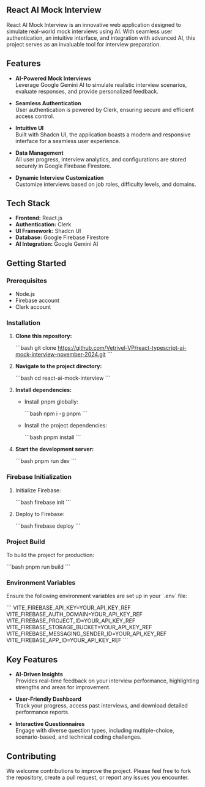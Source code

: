 ## React AI Mock Interview

React AI Mock Interview is an innovative web application designed to simulate real-world mock interviews using AI. With seamless user authentication, an intuitive interface, and integration with advanced AI, this project serves as an invaluable tool for interview preparation.

## Features

- **AI-Powered Mock Interviews**  
  Leverage Google Gemini AI to simulate realistic interview scenarios, evaluate responses, and provide personalized feedback.
  
- **Seamless Authentication**  
  User authentication is powered by Clerk, ensuring secure and efficient access control.

- **Intuitive UI**  
  Built with Shadcn UI, the application boasts a modern and responsive interface for a seamless user experience.

- **Data Management**  
  All user progress, interview analytics, and configurations are stored securely in Google Firebase Firestore.

- **Dynamic Interview Customization**  
  Customize interviews based on job roles, difficulty levels, and domains.

## Tech Stack

- **Frontend:** React.js
- **Authentication:** Clerk
- **UI Framework:** Shadcn UI
- **Database:** Google Firebase Firestore
- **AI Integration:** Google Gemini AI

## Getting Started

### Prerequisites

- Node.js
- Firebase account
- Clerk account

### Installation

1. **Clone this repository:**

   \`\`\`bash
   git clone https://github.com/Vetrivel-VP/react-typescript-ai-mock-interview-november-2024.git
   \`\`\`

2. **Navigate to the project directory:**

   \`\`\`bash
   cd react-ai-mock-interview
   \`\`\`

3. **Install dependencies:**

   - Install pnpm globally:
   
     \`\`\`bash
     npm i -g pnpm
     \`\`\`

   - Install the project dependencies:

     \`\`\`bash
     pnpm install
     \`\`\`

4. **Start the development server:**

   \`\`\`bash
   pnpm run dev
   \`\`\`

### Firebase Initialization

1. Initialize Firebase:

   \`\`\`bash
   firebase init
   \`\`\`

2. Deploy to Firebase:

   \`\`\`bash
   firebase deploy
   \`\`\`

### Project Build

To build the project for production:

\`\`\`bash
pnpm run build
\`\`\`

### Environment Variables

Ensure the following environment variables are set up in your \`.env\` file:

\`\`\`
VITE_FIREBASE_API_KEY=YOUR_API_KEY_REF
VITE_FIREBASE_AUTH_DOMAIN=YOUR_API_KEY_REF
VITE_FIREBASE_PROJECT_ID=YOUR_API_KEY_REF
VITE_FIREBASE_STORAGE_BUCKET=YOUR_API_KEY_REF
VITE_FIREBASE_MESSAGING_SENDER_ID=YOUR_API_KEY_REF
VITE_FIREBASE_APP_ID=YOUR_API_KEY_REF
\`\`\`

## Key Features

- **AI-Driven Insights**  
  Provides real-time feedback on your interview performance, highlighting strengths and areas for improvement.

- **User-Friendly Dashboard**  
  Track your progress, access past interviews, and download detailed performance reports.

- **Interactive Questionnaires**  
  Engage with diverse question types, including multiple-choice, scenario-based, and technical coding challenges.

## Contributing

We welcome contributions to improve the project. Please feel free to fork the repository, create a pull request, or report any issues you encounter.
